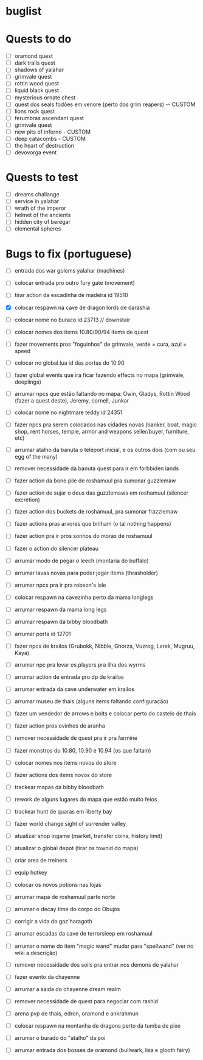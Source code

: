 # buglist
# Quests to do
- [ ] oramond quest 
- [ ] dark trails quest
- [ ] shadows of yalahar
- [ ] grimvale quest
- [ ] rottin wood quest
- [ ] liquid black quest
- [ ] mysterious ornate chest
- [ ] quest dos seals fodões em venore (perto dos grim reapers) -- CUSTOM
- [ ] lions rock quest
- [ ] ferumbras ascendant quest
- [ ] grimvale quest
- [ ] new pits of inferno - CUSTOM
- [ ] deep catacombs - CUSTOM
- [ ] the heart of destruction 
- [ ] devovorga event

# Quests to test
- [ ] dreams challange
- [ ] service in yalahar
- [ ] wrath of the imperor
- [ ] helmet of the ancients
- [ ] hidden city of beregar
- [ ] elemental spheres

# Bugs to fix (portuguese)
- [ ] entrada dos war golems yalahar (machines)
- [ ] colocar entrada pro outro fury gate (movement)
- [ ] tirar action da escadinha de madeira id 19510
- [x] colocar respawn na cave de dragon lords de darashia
- [ ] colocar nome no buraco id 23713 // downstair
- [ ] colocar nomes dos items 10.80/90/94 items de quest
- [ ] fazer movements pros "foguinhos" de grimvale, verde = cura, azul = speed
- [ ] colocar no global.lua id das portas do 10.90
- [ ] fazer global events que irá ficar fazendo effects no mapa (grimvale, deeplings)
- [ ] arrumar npcs que estão faltando no mapa: Owin, Gladys, Rottin Wood (fazer a quest deste), Jeremy, cornell, Junkar
- [ ] colocar nome no nightmare teddy id 24351
- [ ] fazer npcs pra serem colocados nas cidades novas (banker, boat, magic shop, rent horses, temple, armor and weapons seller/buyer, furniture, etc)
- [ ] arrumar atalho da banuta o teleport inicial, e os outros dois (com ou seu egg of the many)
- [ ] remover necessidade da banuta quest para ir em forbbiden lands
- [ ] fazer action da bone pile de roshamuul pra sumonar guzzlemaw
- [ ] fazer action de sujar o deus das guzzlemaws em roshamuul (silencer excretion)
- [ ] fazer action dos buckets de roshamuul, pra sumonar frazzlemaw
- [ ] fazer actions pras arvores que brilham (o tal nothing happens)
- [ ] fazer action pra ir pros sonhos do morax de roshamuul
- [ ] fazer o action do silencer plateau
- [ ] arrumar modo de pegar o leech (montaria do buffalo)
- [ ] arrumar lavas novas para poder jogar items (thrasholder)
- [ ] arrumar npcs pra ir pra robson's isle
- [ ] colocar respawn na cavezinha perto da mama longlegs
- [ ] arrumar respawn da mama long legs
- [ ] arrumar respawn da bibby bloodbath
- [ ] arrumar porta id 12701
- [ ] fazer npcs de krailos (Grubokk, Nibble, Ghorza, Vuzrog, Larek, Mugruu, Kaya)
- [ ] arrumar npc pra levar os players pra ilha dos wyrms
- [ ] arrumar action de entrada pro dp de krailos
- [ ] arrumar entrada da cave underwater em krailos
- [ ] arrumar museu de thais (alguns items faltando configuração)
- [ ] fazer um vendedor de arrows e bolts e colocar perto do castelo de thais
- [ ] fazer action pros ovinhos de aranha
- [ ] remover necessidade de quest pra ir pra farmine
- [ ] fazer monstros do 10.80, 10.90 e 10.94 (os que faltam)
- [ ] colocar nomes nos items novos do store
- [ ] fazer actions dos items novos do store
- [ ] trackear mapas da bibby bloodbath
- [ ] rework de alguns lugares do mapa que estão muito feios
- [ ] trackear hunt de quaras em liberty bay
- [ ] fazer world change sight of surrender valley
- [ ] atualizar shop ingame (market, transfer coins, history limit)
- [ ] atualizar o global depot (tirar os townid do mapa)
- [ ] criar area de treiners
- [ ] equip hotkey 
- [ ] colocar os novos potions nas lojas
- [ ] arrumar mapa de roshamuul parte norte
- [ ] arrumar o decay time do corpo do Obujos
- [ ] corrigir a vida do gaz'haragoth
- [ ] arrumar escadas da cave de terrorsleep em roshamuul
- [ ] arrumar o nome do item "magic wand" mudar para "spellwand" (ver no wiki a descrição)
- [ ] remover necessidade dos soils pra entrar nos demons de yalahar
- [ ] fazer evento da chayenne
- [ ] arrumar a saida do chayenne dream realm
- [ ] remover necessidade de quest para negociar com rashid
- [ ] arena pvp de thais, edron, oramond e ankrahmun
- [ ] colocar respawn na montanha de dragons perto da tumba de pixe
- [ ] arrumar o burado do "atalho" da poi
- [ ] arrumar entrada dos bosses de oramond (bullwark, lisa e glooth fairy)


